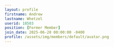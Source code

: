 ```yaml
---
layout: profile
firstname: Andrew
lastname: Whetzel
userid: 18503
position: [Former Member]
join_date: 2025-06-28 00:00:00 -0400
profile: /assets/img/members/default/avatar.png
---
```

